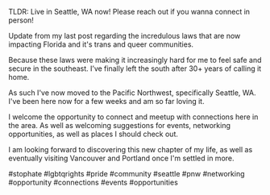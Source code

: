 TLDR: Live in Seattle, WA now! Please reach out if you wanna connect in person!

Update from my last post regarding the incredulous laws that are now impacting Florida and it's trans and queer communities. 

Because these laws were making it increasingly hard for me to feel safe and secure in the southeast. I’ve finally left the south after 30+ years of calling it home.

As such I've now moved to the Pacific Northwest, specifically Seattle, WA. I've been here now for a few weeks and am so far loving it.

I welcome the opportunity to connect and meetup with connections here in the area. As well as welcoming suggestions for events, networking opportunities, as well as places I should check out. 

I am looking forward to discovering this new chapter of my life, as well as eventually visiting Vancouver and Portland once I'm settled in more.

#stophate #lgbtqrights #pride #community #seattle #pnw #networking #opportunity #connections #events #opportunities